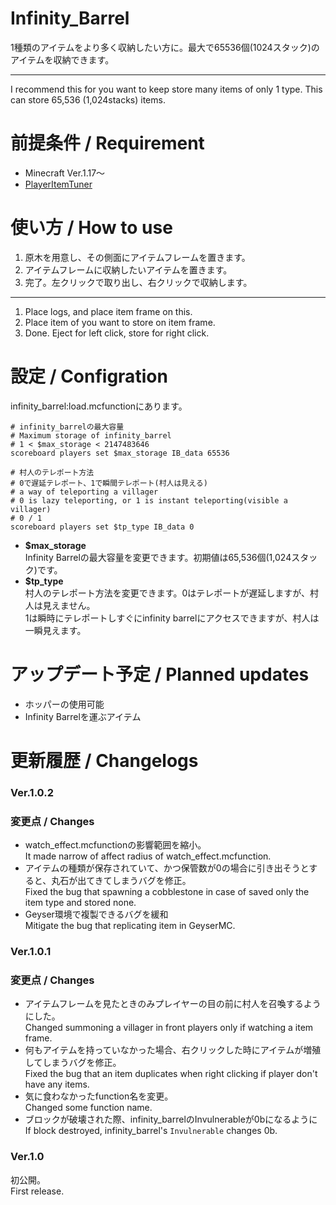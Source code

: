 # Infinity_Barrel
 1種類のアイテムをより多く収納したい方に。最大で65536個(1024スタック)のアイテムを収納できます。

 ***

 I recommend this for you want to keep store many items of only 1 type.
 This can store 65,536 (1,024stacks) items.
 

# 前提条件 / Requirement
 * Minecraft Ver.1.17～
 * [PlayerItemTuner](https://github.com/Ai-Akaishi/PlayerItemTuner)

# 使い方 / How to use
 1. 原木を用意し、その側面にアイテムフレームを置きます。
 2. アイテムフレームに収納したいアイテムを置きます。
 3. 完了。左クリックで取り出し、右クリックで収納します。

 ***

 1. Place logs, and place item frame on this.
 2. Place item of you want to store on item frame.
 3. Done. Eject for left click, store for right click.

 # 設定 / Configration
 
 infinity_barrel:load.mcfunctionにあります。
 ```mcfunction
 # infinity_barrelの最大容量
 # Maximum storage of infinity_barrel
 # 1 < $max_storage < 2147483646
 scoreboard players set $max_storage IB_data 65536

 # 村人のテレポート方法
 # 0で遅延テレポート、1で瞬間テレポート(村人は見える)
 # a way of teleporting a villager
 # 0 is lazy teleporting, or 1 is instant teleporting(visible a villager)
 # 0 / 1
 scoreboard players set $tp_type IB_data 0
 ```
 - **$max_storage** <br>
 Infinity Barrelの最大容量を変更できます。初期値は65,536個(1,024スタック)です。
 - **$tp_type** <br>
 村人のテレポート方法を変更できます。0はテレポートが遅延しますが、村人は見えません。<br>
 1は瞬時にテレポートしすぐにinfinity barrelにアクセスできますが、村人は一瞬見えます。

 # アップデート予定 / Planned updates
 - ホッパーの使用可能
 - Infinity Barrelを運ぶアイテム

 # 更新履歴 / Changelogs
 ### Ver.1.0.2
 
 ### 変更点 / Changes
- watch_effect.mcfunctionの影響範囲を縮小。<br>It made narrow of affect radius of watch_effect.mcfunction.
- アイテムの種類が保存されていて、かつ保管数が0の場合に引き出そうとすると、丸石が出てきてしまうバグを修正。<br>Fixed the bug that spawning a cobblestone in case of saved only the item type and stored none.
- Geyser環境で複製できるバグを緩和<br>Mitigate the bug that replicating item in GeyserMC.
 
 ### Ver.1.0.1

 ### 変更点 / Changes
 - アイテムフレームを見たときのみプレイヤーの目の前に村人を召喚するようにした。<br>Changed summoning a villager in front players only if watching a item frame.
 - 何もアイテムを持っていなかった場合、右クリックした時にアイテムが増殖してしまうバグを修正。<br>Fixed the bug that an item duplicates when right clicking if player don't have any items.
 - 気に食わなかったfunction名を変更。<br>Changed some function name.
 - ブロックが破壊された際、infinity_barrelのInvulnerableが0bになるように<br>If block destroyed, infinity_barrel's `Invulnerable` changes 0b.

 ### Ver.1.0
 初公開。<br>
 First release.
